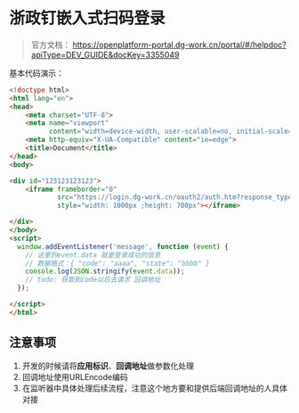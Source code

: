 # 浙政钉嵌入式扫码登录

> 官方文档： https://openplatform-portal.dg-work.cn/portal/#/helpdoc?apiType=DEV_GUIDE&docKey=3355049
> 


基本代码演示：

```html
<!doctype html>
<html lang="en">
<head>
    <meta charset="UTF-8">
    <meta name="viewport"
          content="width=device-width, user-scalable=no, initial-scale=1.0, maximum-scale=1.0, minimum-scale=1.0">
    <meta http-equiv="X-UA-Compatible" content="ie=edge">
    <title>Document</title>
</head>
<body>

<div id="123123123123">
    <iframe frameborder="0"
            src="https://login.dg-work.cn/oauth2/auth.htm?response_type=code&client_id={应用标识}&redirect_uri={回调地址}&scope=get_user_info&authType=QRCODE&embedMode=true"
            style="width: 1000px ;height: 700px"></iframe>

</div>
</body>
<script>
  window.addEventListener('message', function (event) {
    // 这里的event.data 就是登录成功的信息
    // 数据格式：{ "code": "aaaa", "state": "bbbb" }
    console.log(JSON.stringify(event.data));
    // todo: 获取到code以后去请求 回调地址
  });

</script>
</html>

```


## 注意事项
1. 开发的时候请将**应用标识**、**回调地址**做参数化处理
2. 回调地址使用URLEncode编码
3. 在监听器中具体处理后续流程，注意这个地方要和提供后端回调地址的人具体对接